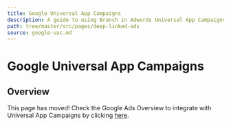 ```yaml
---
title: Google Universal App Campaigns
description: A guide to using Branch in Adwords Universal App Campaigns.
path: tree/master/src/pages/deep-linked-ads
source: google-uac.md
---
```

# Google Universal App Campaigns

## Overview

This page has moved! Check the Google Ads Overview to integrate with Universal App Campaigns by clicking [here](/pages/deep-linked-ads/google-ads-overview/).
